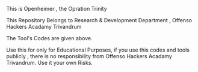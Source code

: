 This is Openheimer , the Opration Trinity

This Repository Belongs to Research & Development Department , Offenso Hackers Acadamy Trivandrum

The Tool's Codes are given above.

Use this for only for Educational Purposes, 
if you use this codes and tools publicly , there is no responsibility from Offenso Hackers Acadamy Trivandrum.
Use it your own Risks.
